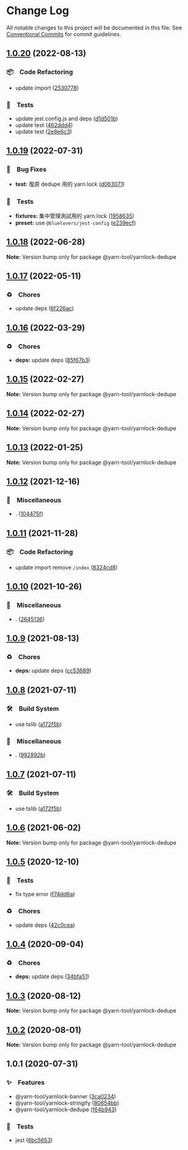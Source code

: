 # Change Log

All notable changes to this project will be documented in this file.
See [Conventional Commits](https://conventionalcommits.org) for commit guidelines.

## [1.0.20](https://github.com/bluelovers/ws-yarn-workspaces/compare/@yarn-tool/yarnlock-dedupe@1.0.19...@yarn-tool/yarnlock-dedupe@1.0.20) (2022-08-13)


### 📦　Code Refactoring

* update import ([2530778](https://github.com/bluelovers/ws-yarn-workspaces/commit/2530778656f1374237e01dedcbbd6d14902a4f5a))


### 🚨　Tests

* update jest.config.js and deps ([d1d501b](https://github.com/bluelovers/ws-yarn-workspaces/commit/d1d501ba059130bd8f90e6eaa266084110698011))
* update test ([462ddd4](https://github.com/bluelovers/ws-yarn-workspaces/commit/462ddd4eae2c0dbd7aebc692ee8b4745e2d0b203))
* update test ([2e8e6c3](https://github.com/bluelovers/ws-yarn-workspaces/commit/2e8e6c301a3200b78355b4b9642797b9500527e9))





## [1.0.19](https://github.com/bluelovers/ws-yarn-workspaces/compare/@yarn-tool/yarnlock-dedupe@1.0.18...@yarn-tool/yarnlock-dedupe@1.0.19) (2022-07-31)


### 🐛　Bug Fixes

* **test:** 復原 dedupe 用的 yarn.lock ([d063071](https://github.com/bluelovers/ws-yarn-workspaces/commit/d063071b95993f00e38c168871d2dbdcdd02c8a8))


### 🚨　Tests

* **fixtures:** 集中管理測試用的 yarn.lock ([1958635](https://github.com/bluelovers/ws-yarn-workspaces/commit/1958635c223e22ed10a00a3bfa94166991e6d891))
* **preset:** use `@bluelovers/jest-config` ([e239ecf](https://github.com/bluelovers/ws-yarn-workspaces/commit/e239ecf606d82930c6036ec1241bf3b4a1095423))





## [1.0.18](https://github.com/bluelovers/ws-yarn-workspaces/compare/@yarn-tool/yarnlock-dedupe@1.0.17...@yarn-tool/yarnlock-dedupe@1.0.18) (2022-06-28)

**Note:** Version bump only for package @yarn-tool/yarnlock-dedupe





## [1.0.17](https://github.com/bluelovers/ws-yarn-workspaces/compare/@yarn-tool/yarnlock-dedupe@1.0.16...@yarn-tool/yarnlock-dedupe@1.0.17) (2022-05-11)


### ♻️　Chores

* update deps ([6f226ac](https://github.com/bluelovers/ws-yarn-workspaces/commit/6f226acfd22f0b213eaa8a84886f8391284b1fcf))





## [1.0.16](https://github.com/bluelovers/ws-yarn-workspaces/compare/@yarn-tool/yarnlock-dedupe@1.0.15...@yarn-tool/yarnlock-dedupe@1.0.16) (2022-03-29)


### ♻️　Chores

* **deps:** update deps ([85f67b3](https://github.com/bluelovers/ws-yarn-workspaces/commit/85f67b37aa63c7284541c12bc54519ae2b9c98ac))





## [1.0.15](https://github.com/bluelovers/ws-yarn-workspaces/compare/@yarn-tool/yarnlock-dedupe@1.0.13...@yarn-tool/yarnlock-dedupe@1.0.15) (2022-02-27)

**Note:** Version bump only for package @yarn-tool/yarnlock-dedupe





## [1.0.14](https://github.com/bluelovers/ws-yarn-workspaces/compare/@yarn-tool/yarnlock-dedupe@1.0.13...@yarn-tool/yarnlock-dedupe@1.0.14) (2022-02-27)

**Note:** Version bump only for package @yarn-tool/yarnlock-dedupe





## [1.0.13](https://github.com/bluelovers/ws-yarn-workspaces/compare/@yarn-tool/yarnlock-dedupe@1.0.12...@yarn-tool/yarnlock-dedupe@1.0.13) (2022-01-25)

**Note:** Version bump only for package @yarn-tool/yarnlock-dedupe





## [1.0.12](https://github.com/bluelovers/ws-yarn-workspaces/compare/@yarn-tool/yarnlock-dedupe@1.0.11...@yarn-tool/yarnlock-dedupe@1.0.12) (2021-12-16)


### 🔖　Miscellaneous

* . ([104475f](https://github.com/bluelovers/ws-yarn-workspaces/commit/104475f2baa62e53dcc4cd6f3fb3a425cba1c88d))





## [1.0.11](https://github.com/bluelovers/ws-yarn-workspaces/compare/@yarn-tool/yarnlock-dedupe@1.0.10...@yarn-tool/yarnlock-dedupe@1.0.11) (2021-11-28)


### 📦　Code Refactoring

* update import remove `/index` ([8324cd8](https://github.com/bluelovers/ws-yarn-workspaces/commit/8324cd8cbbc9b63bf8659058659da9cff44e87be))





## [1.0.10](https://github.com/bluelovers/ws-yarn-workspaces/compare/@yarn-tool/yarnlock-dedupe@1.0.9...@yarn-tool/yarnlock-dedupe@1.0.10) (2021-10-26)


### 🔖　Miscellaneous

* . ([2645136](https://github.com/bluelovers/ws-yarn-workspaces/commit/26451367616c6a2ced44d1d06e1116f750ed8cdf))





## [1.0.9](https://github.com/bluelovers/ws-yarn-workspaces/compare/@yarn-tool/yarnlock-dedupe@1.0.8...@yarn-tool/yarnlock-dedupe@1.0.9) (2021-08-13)


### ♻️　Chores

* **deps:** update deps ([cc53689](https://github.com/bluelovers/ws-yarn-workspaces/commit/cc53689dadd1334672807d4737c0e6400b15aba0))





## [1.0.8](https://github.com/bluelovers/ws-yarn-workspaces/compare/@yarn-tool/yarnlock-dedupe@1.0.6...@yarn-tool/yarnlock-dedupe@1.0.8) (2021-07-11)


### 🛠　Build System

* use tslib ([a172f5b](https://github.com/bluelovers/ws-yarn-workspaces/commit/a172f5b85b6b74256ebc8707435e0756adfd533a))


### 🔖　Miscellaneous

* . ([992892b](https://github.com/bluelovers/ws-yarn-workspaces/commit/992892bbf110cad2a8ee559521fc64506700e228))





## [1.0.7](https://github.com/bluelovers/ws-yarn-workspaces/compare/@yarn-tool/yarnlock-dedupe@1.0.6...@yarn-tool/yarnlock-dedupe@1.0.7) (2021-07-11)


### 🛠　Build System

* use tslib ([a172f5b](https://github.com/bluelovers/ws-yarn-workspaces/commit/a172f5b85b6b74256ebc8707435e0756adfd533a))





## [1.0.6](https://github.com/bluelovers/ws-yarn-workspaces/compare/@yarn-tool/yarnlock-dedupe@1.0.5...@yarn-tool/yarnlock-dedupe@1.0.6) (2021-06-02)

**Note:** Version bump only for package @yarn-tool/yarnlock-dedupe





## [1.0.5](https://github.com/bluelovers/ws-yarn-workspaces/compare/@yarn-tool/yarnlock-dedupe@1.0.4...@yarn-tool/yarnlock-dedupe@1.0.5) (2020-12-10)


### 🚨　Tests

* fix type error ([f74dd6a](https://github.com/bluelovers/ws-yarn-workspaces/commit/f74dd6a453e86b867bdaa252f116ff69a325acd6))


### ♻️　Chores

* update deps ([42c0cea](https://github.com/bluelovers/ws-yarn-workspaces/commit/42c0cea71062526ba664c8b5cf0888c0d15a1359))





## [1.0.4](https://github.com/bluelovers/ws-yarn-workspaces/compare/@yarn-tool/yarnlock-dedupe@1.0.3...@yarn-tool/yarnlock-dedupe@1.0.4) (2020-09-04)


### ♻️　Chores

* **deps:** update deps ([34bfa51](https://github.com/bluelovers/ws-yarn-workspaces/commit/34bfa51ebe13e7d6b9289001c16cf3cfb33d477d))





## [1.0.3](https://github.com/bluelovers/ws-yarn-workspaces/compare/@yarn-tool/yarnlock-dedupe@1.0.2...@yarn-tool/yarnlock-dedupe@1.0.3) (2020-08-12)

**Note:** Version bump only for package @yarn-tool/yarnlock-dedupe





## [1.0.2](https://github.com/bluelovers/ws-yarn-workspaces/compare/@yarn-tool/yarnlock-dedupe@1.0.1...@yarn-tool/yarnlock-dedupe@1.0.2) (2020-08-01)

**Note:** Version bump only for package @yarn-tool/yarnlock-dedupe





## 1.0.1 (2020-07-31)


### ✨　Features

* @yarn-tool/yarnlock-banner ([3ca0234](https://github.com/bluelovers/ws-yarn-workspaces/commit/3ca02346a0916a8d0b90aed6b7087d5adfc02009))
* @yarn-tool/yarnlock-stringify ([80654bb](https://github.com/bluelovers/ws-yarn-workspaces/commit/80654bb5aeb821301121ecf74792b89a77f86d23))
* @yarn-tool/yarnlock-dedupe ([f64b943](https://github.com/bluelovers/ws-yarn-workspaces/commit/f64b943433352564f7e0b038fa29101bf3bb5fa3))


### 🚨　Tests

* jest ([6bc5653](https://github.com/bluelovers/ws-yarn-workspaces/commit/6bc565375184b126ab1a413172bb30430041b10b))
